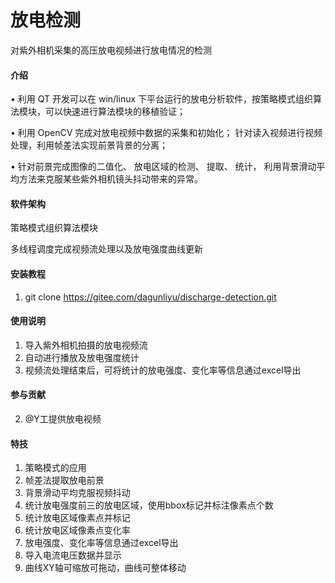# 放电检测

对紫外相机采集的高压放电视频进行放电情况的检测

#### 介绍
• 利用 QT 开发可以在 win/linux 下平台运行的放电分析软件，按策略模式组织算法模块，可以快速进行算法模块的移植验证；

• 利用 OpenCV 完成对放电视频中数据的采集和初始化； 针对读入视频进行视频处理，利用帧差法实现前景背景的分离；

• 针对前景完成图像的二值化、 放电区域的检测、 提取、 统计， 利用背景滑动平均方法来克服某些紫外相机镜头抖动带来的异常。  

#### 软件架构
策略模式组织算法模块

多线程调度完成视频流处理以及放电强度曲线更新


#### 安装教程

1.  git clone https://gitee.com/dagunliyu/discharge-detection.git 

#### 使用说明

1.  导入紫外相机拍摄的放电视频流
2.  自动进行播放及放电强度统计
3.  视频流处理结束后，可将统计的放电强度、变化率等信息通过excel导出

#### 参与贡献

2.  @Y工提供放电视频


#### 特技

1.  策略模式的应用
2.  帧差法提取放电前景
3.  背景滑动平均克服视频抖动
4.  统计放电强度前三的放电区域，使用bbox标记并标注像素点个数
5.  统计放电区域像素点并标记
6.  统计放电区域像素点变化率
7.  放电强度、变化率等信息通过excel导出
8.  导入电流电压数据并显示
9.  曲线XY轴可缩放可拖动，曲线可整体移动
